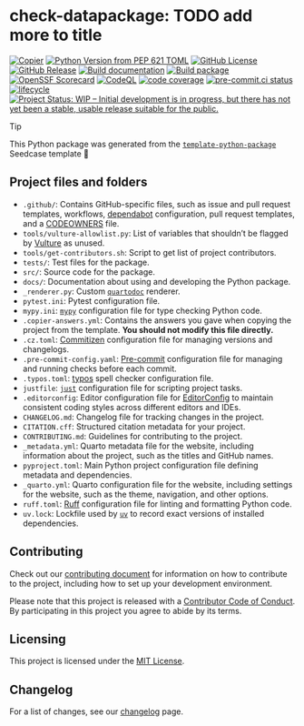 

# check-datapackage: TODO add more to title

<!-- TODO: Include DOI after uploading -->

<!-- [![PyPI Version](https://img.shields.io/pypi/v/check-datapackage.svg)](https://pypi.org/project/check-datapackage/) -->

[![Copier](https://img.shields.io/endpoint?url=https://raw.githubusercontent.com/copier-org/copier/master/img/badge/badge-grayscale-inverted-border-teal.json?raw=true.svg)](https://github.com/copier-org/copier)
[![Python Version from PEP 621
TOML](https://img.shields.io/python/required-version-toml?tomlFilePath=https://raw.githubusercontent.com/seedcase-project/check-datapackage/refs/heads/main/pyproject.toml)](https://github.com/seedcase-project/check-datapackage/blob/main/pyproject.toml)
[![GitHub
License](https://img.shields.io/github/license/seedcase-project/check-datapackage.svg)](https://github.com/seedcase-project/check-datapackage/blob/main/LICENSE.md)
[![GitHub
Release](https://img.shields.io/github/v/release/seedcase-project/check-datapackage.svg)](https://github.com/seedcase-project/check-datapackage/releases/latest)
[![Build
documentation](https://github.com/seedcase-project/check-datapackage/actions/workflows/build-website.yml/badge.svg)](https://github.com/seedcase-project/check-datapackage/actions/workflows/build-website.yml)
[![Build
package](https://github.com/seedcase-project/check-datapackage/actions/workflows/build-package.yml/badge.svg)](https://github.com/seedcase-project/check-datapackage/actions/workflows/build-package.yml)
[![OpenSSF
Scorecard](https://api.scorecard.dev/projects/github.com/seedcase-project/check-datapackage/badge?raw=true.svg)](https://scorecard.dev/viewer/?uri=github.com/seedcase-project/check-datapackage)
[![CodeQL](https://github.com/seedcase-project/check-datapackage/actions/workflows/github-code-scanning/codeql/badge.svg?branch=main)](https://github.com/seedcase-project/check-datapackage/actions/workflows/github-code-scanning/codeql)
[![code
coverage](https://raw.githubusercontent.com/seedcase-project/check-datapackage/coverage/coverage.svg?raw=true)](https://htmlpreview.github.io/?https://raw.githubusercontent.com/seedcase-project/check-datapackage/coverage/index.html)
[![pre-commit.ci
status](https://results.pre-commit.ci/badge/github/seedcase-project/check-datapackage/main.svg)](https://results.pre-commit.ci/latest/github/seedcase-project/check-datapackage/main)
[![lifecycle](https://lifecycle.r-lib.org/articles/figures/lifecycle-experimental.svg)](https://lifecycle.r-lib.org/articles/stages.html#experimental)
[![Project Status: WIP – Initial development is in progress, but there
has not yet been a stable, usable release suitable for the
public.](https://www.repostatus.org/badges/latest/wip.svg)](https://www.repostatus.org/#wip)
<!-- [![Project Status: Active – The project has reached a stable, usable state and is being actively developed.](https://www.repostatus.org/badges/latest/active.svg)](https://www.repostatus.org/#active) -->

<!-- TODO: Add description of project -->

> [!TIP]
>
> This Python package was generated from the
> [`template-python-package`](https://github.com/seedcase-project/template-python-package)
> Seedcase template :tada:

## Project files and folders

- `.github/`: Contains GitHub-specific files, such as issue and pull
  request templates, workflows,
  [dependabot](https://docs.github.com/en/code-security/getting-started/dependabot-quickstart-guide)
  configuration, pull request templates, and a
  [CODEOWNERS](https://docs.github.com/en/repositories/managing-your-repositorys-settings-and-features/customizing-your-repository/about-code-owners)
  file.
- `tools/vulture-allowlist.py`: List of variables that shouldn’t be
  flagged by [Vulture](https://github.com/jendrikseipp/vulture) as
  unused.
- `tools/get-contributors.sh`: Script to get list of project
  contributors.
- `tests/`: Test files for the package.
- `src/`: Source code for the package.
- `docs/`: Documentation about using and developing the Python package.
- `_renderer.py`: Custom
  [`quartodoc`](https://machow.github.io/quartodoc/) renderer.
- `pytest.ini`: Pytest configuration file.
- `mypy.ini`: [`mypy`](https://mypy.readthedocs.io/en/stable/)
  configuration file for type checking Python code.
- `.copier-answers.yml`: Contains the answers you gave when copying the
  project from the template. **You should not modify this file
  directly.**
- `.cz.toml`:
  [Commitizen](https://commitizen-tools.github.io/commitizen/)
  configuration file for managing versions and changelogs.
- `.pre-commit-config.yaml`: [Pre-commit](https://pre-commit.com/)
  configuration file for managing and running checks before each commit.
- `.typos.toml`: [typos](https://github.com/crate-ci/typos) spell
  checker configuration file.
- `justfile`: [`just`](https://just.systems/man/en/) configuration file
  for scripting project tasks.
- `.editorconfig`: Editor configuration file for
  [EditorConfig](https://editorconfig.org/) to maintain consistent
  coding styles across different editors and IDEs.
- `CHANGELOG.md`: Changelog file for tracking changes in the project.
- `CITATION.cff`: Structured citation metadata for your project.
- `CONTRIBUTING.md`: Guidelines for contributing to the project.
- `_metadata.yml`: Quarto metadata file for the website, including
  information about the project, such as the titles and GitHub names.
- `pyproject.toml`: Main Python project configuration file defining
  metadata and dependencies.
- `_quarto.yml`: Quarto configuration file for the website, including
  settings for the website, such as the theme, navigation, and other
  options.
- `ruff.toml`: [Ruff](https://docs.astral.sh/ruff/) configuration file
  for linting and formatting Python code.
- `uv.lock`: Lockfile used by [`uv`](https://docs.astral.sh/uv/) to
  record exact versions of installed dependencies.

## Contributing

Check out our [contributing document](CONTRIBUTING.md) for information
on how to contribute to the project, including how to set up your
development environment.

Please note that this project is released with a [Contributor Code of
Conduct](CODE_OF_CONDUCT.md). By participating in this project you agree
to abide by its terms.

## Licensing

This project is licensed under the [MIT License](LICENSE.md).

## Changelog

For a list of changes, see our [changelog](CHANGELOG.md) page.
